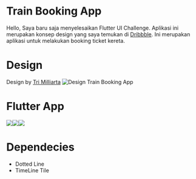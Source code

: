 # Train Booking App

Hello, Saya baru saja menyelesaikan Flutter UI Challenge. Aplikasi ini merupakan konsep design yang saya temukan di [Dribbble](https://dribbble.com/shots/15418720-Train-Booking-App). Ini merupakan aplikasi untuk melakukan booking ticket kereta.

# Design
Design by [Tri Milliarta](https://dribbble.com/milliarta)
![Design Train Booking App](/assets/images/design.webp)

# Flutter App
<img src="/assets/images/app1.png"/><img src="/assets/images/app2.png"/><img src="/assets/images/app2.png"/>

# Dependecies
- Dotted Line
- TimeLine Tile